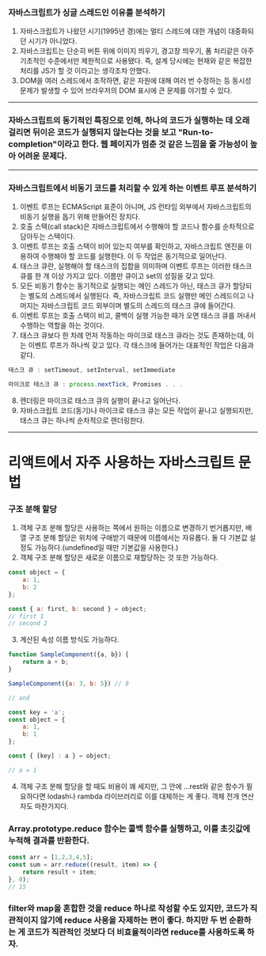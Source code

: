 ### 자바스크립트가 싱글 스레드인 이유를 분석하기
1. 자바스크립트가 나왔던 시기(1995년 경)에는 멀티 스레드에 대한 개념이 대중화되던 시기가 아니었다.
2. 자바스크립트는 단순히 버튼 위에 이미지 띄우기, 경고창 띄우기, 폼 처리같은 아주 기초적인 수준에서만 제한적으로 사용됐다. 즉, 설계 당시에는 현재와 같은 복잡한 처리를 JS가 할 것 이라고는 생각조차 안했다.
3. DOM을 여러 스레드에서 조작하면, 같은 자원에 대해 여러 번 수정하는 등 동시성 문제가 발생할 수 있어 브라우저의 DOM 표시에 큰 문제를 야기할 수 있다.

---

### 자바스크립트의 동기적인 특징으로 인해, 하나의 코드가 실행하는 데 오래 걸리면 뒤이은 코드가 실행되지 않는다는 것을 보고 "Run-to-completion"이라고 한다. 웹 페이지가 멈춘 것 같은 느낌을 줄 가능성이 높아 어려운 문제다.

---

### 자바스크립트에서 비동기 코드를 처리할 수 있게 하는 이벤트 루프 분석하기
1. 이벤트 루프는 ECMAScript 표준이 아니며, JS 런타임 외부에서 자바스크립트의 비동기 실행을 돕기 위해 만들어진 장치다.
2. 호출 스택(call stack)은 자바스크립트에서 수행해야 할 코드나 함수를 순차적으로 담아두는 스택이다.
3. 이벤트 루프는 호출 스택이 비어 있는지 여부를 확인하고, 자바스크립트 엔진을 이용하여 수행해야 할 코드를 실행한다. 이 두 작업은 동기적으로 일어난다.
4. 태스크 큐란, 실행해야 할 태스크의 집합을 의미하며 이벤트 루프는 이러한 태스크 큐를 한 개 이상 가지고 있다. 이름만 큐이고 set의 성질을 갖고 있다.
5. 모든 비동기 함수는 동기적으로 실행되는 메인 스레드가 아닌, 태스크 큐가 할당되는 별도의 스레드에서 실행된다. 즉, 자바스크립트 코드 실행만 메인 스레드이고 나머지는 자바스크립트 코드 외부이며 별도의 스레드의 태스크 큐에 들어간다.
6. 이벤트 루프는 호출 스택이 비고, 콜백이 실행 가능한 때가 오면 태스크 큐를 꺼내서 수행하는 역할을 하는 것이다.
7. 태스크 큐보다 한 차례 먼저 작동하는 마이크로 태스크 큐라는 것도 존재하는데, 이는 이벤트 루프가 하나씩 갖고 있다. 각 태스크에 들어가는 대표적인 작업은 다음과 같다.
```javascript
태스크 큐 : setTimeout, setInterval, setImmediate

마이크로 태스크 큐 : process.nextTick, Promises . . .
```
8. 렌더링은 마이크로 태스크 큐의 실행이 끝나고 일어난다.
9. 자바스크립트 코드(동기)나 마이크로 태스크 큐는 모든 작업이 끝나고 실행되지만, 태스크 큐는 하나씩 순차적으로 렌더링한다.

---

# 리액트에서 자주 사용하는 자바스크립트 문법

### 구조 분해 할당
1. 객체 구조 분해 할당은 사용하는 쪽에서 원하는 이름으로 변경하기 번거롭지만, 배열 구조 분해 할당은 위치에 구애받기 때문에 이름에서는 자유롭다. 둘 다 기본값 설정도 가능하다.(undefined일 때만 기본값을 사용한다.)
2. 객체 구조 분해 할당은 새로운 이름으로 재할당하는 것 또한 가능하다.
```javascript
const object = {
    a: 1,
    b: 2
};

const { a: first, b: second } = object;
// first 1
// second 2
```
3. 계산된 속성 이름 방식도 가능하다.
```javascript
function SampleComponent({a, b}) {
    return a + b;
}

SampleComponent({a: 3, b: 5}) // 8

// and

const key = 'a';
const object = {
    a: 1,
    b: 1
};

const { [key] : a } = object;

// a = 1
```
4. 객체 구조 분해 할당을 할 때도 비용이 꽤 세지만, 그 안에 ...rest와 같은 함수가 필요하다면 lodash나 rambda 라이브러리로 이를 대체하는 게 좋다. 객체 전개 연산자도 마찬가지다.

### Array.prototype.reduce 함수는 콜백 함수를 실행하고, 이를 초깃값에 누적해 결과를 반환한다.
```javascript
const arr = [1,2,3,4,5];
const sum = arr.reduce((result, item) => {
    return result + item;
}, 0);
// 15
```

### filter와 map을 혼합한 것을 reduce 하나로 작성할 수도 있지만, 코드가 직관적이지 않기에 reduce 사용을 자제하는 편이 좋다. 하지만 두 번 순환하는 게 코드가 직관적인 것보다 더 비효율적이라면 reduce를 사용하도록 하자.



